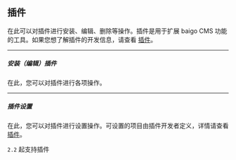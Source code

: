 ## 插件

在此可以对插件进行安装、编辑、删除等操作。插件是用于扩展 baigo CMS 功能的工具。如果您想了解插件的开发信息，请查看 [插件](../plugin/index.md)。

----------

##### 安装（编辑）插件

在此，您可以对插件进行各项操作。

----------

##### 插件设置

在此，您可以对插件进行设置操作。可设置的项目由插件开发者定义，详情请查看 [插件](../plugin/index.md)。

`2.2` 起支持插件
